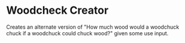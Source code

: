 # Woodcheck Creator

Creates an alternate version of "How much wood would a woodchuck chuck if a woodchuck could chuck wood?" given some use input.